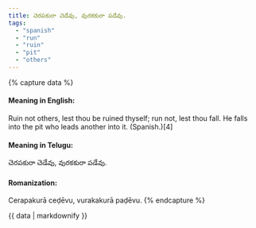 ```yaml
---
title: చెరపకురా చెడేవు, వురకకురా పడేవు.
tags:
  - "spanish"
  - "run"
  - "ruin"
  - "pit"
  - "others"
---
```


{% capture data %}
#### Meaning in English:
Ruin not others, lest thou be ruined thyself; run not, lest thou fall.
He falls into the pit who leads another into it. (Spanish.)[4]

#### Meaning in Telugu:
చెరపకురా చెడేవు, వురకకురా పడేవు.

#### Romanization:
Cerapakurā ceḍēvu, vurakakurā paḍēvu.
{% endcapture %}

{{ data | markdownify }}


